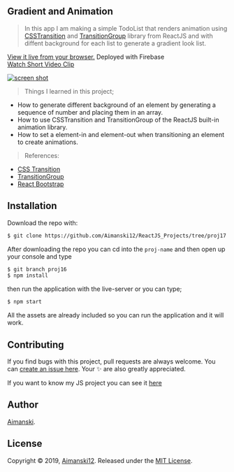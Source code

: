 ## Gradient and Animation

> In this app I am making a simple TodoList that renders animation using [CSSTransition](http://reactcommunity.org/react-transition-group/css-transition) and [TransitionGroup](http://reactcommunity.org/react-transition-group/transition-group) library from ReactJS and with diffent background for each list to generate a gradient look list.

[View it live from your browser.](http://bit.ly/2rHXQNk) Deployed with Firebase<br>
[Watch Short Video Clip]() <br>

<div float="left">
  <a href="">
    <img src="" alt="screen shot">
  </a>
</div>

> Things I learned in this project;
  * How to generate different background of an element by generating a sequence of number and placing them in an array.
  * How to use CSSTransition and TransitionGroup of the ReactJS built-in animation library.
  * How to set a element-in and element-out when transitioning an element to create animations.
  
  > References:
  * [CSS Transition](http://reactcommunity.org/react-transition-group/css-transition)
  * [TransitionGroup](http://reactcommunity.org/react-transition-group/transition-group)
  * [React Bootstrap](https://react-bootstrap.github.io/)

## Installation

Download the repo with:

```bash
$ git clone https://github.com/Aimanski12/ReactJS_Projects/tree/proj17 proj-name
```

After downloading the repo you can cd into the `proj-name` and then open up your console and type 

```bash
$ git branch proj16
$ npm install
```

then run the application with the live-server or you can type;

```bash
$ npm start
```

All the assets are already included so you can run the application and it will work. 

## Contributing

If you find bugs with this project, pull requests are always welcome. You can [create an issue here](https://github.com/Aimanski12/ReactJS_Projects/issues/new).
Your :sparkles: are also greatly appreciated.

If you want to know my JS project you can see it [here](http://bit.ly/aiman-javascript-projects)

## Author

[Aimanski](http://bit.ly/aiman-profile-github).

## License 

Copyright © 2019, [Aimanski12](http://bit.ly/aiman-profile-github).
Released under the [MIT License](LICENSE).

